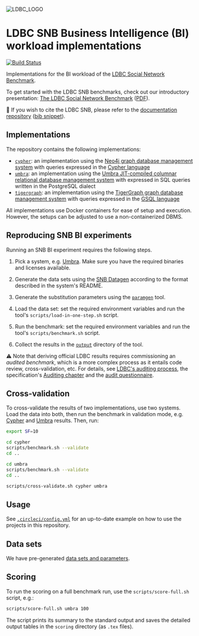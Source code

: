 ![LDBC_LOGO](https://raw.githubusercontent.com/wiki/ldbc/ldbc_snb_datagen/images/ldbc-logo.png)

# LDBC SNB Business Intelligence (BI) workload implementations

[![Build Status](https://circleci.com/gh/ldbc/ldbc_snb_bi.svg?style=svg)](https://circleci.com/gh/ldbc/ldbc_snb_bi)

Implementations for the BI workload of the [LDBC Social Network Benchmark](https://ldbcouncil.org/ldbc_snb_docs/ldbc-snb-specification.pdf).

To get started with the LDBC SNB benchmarks, check out our introductory presentation: [The LDBC Social Network Benchmark](https://docs.google.com/presentation/d/1p-nuHarSOKCldZ9iEz__6_V3sJ5kbGWlzZHusudW_Cc/) ([PDF](https://ldbcouncil.org/docs/presentations/ldbc-snb-2021-12.pdf)).

:scroll: If you wish to cite the LDBC SNB, please refer to the [documentation repository](https://github.com/ldbc/ldbc_snb_docs#how-to-cite-ldbc-benchmarks) ([bib snippet](https://github.com/ldbc/ldbc_snb_docs/blob/dev/bib/specification.bib)).

## Implementations

The repository contains the following implementations:

* [`cypher`](cypher/): an implementation using the [Neo4j graph database management system](https://dbdb.io/db/neo4j) with queries expressed in the [Cypher language](https://neo4j.com/developer/cypher/)
* [`umbra`](umbra/): an implementation using the [Umbra JIT-compiled columnar relational database management system](https://dbdb.io/db/umbra) with expressed in SQL queries written in the PostgreSQL dialect
* [`tigergraph`](tigergraph/): an implementation using the [TigerGraph graph database management system](https://dbdb.io/db/tigergraph) with queries expressed in the [GSQL language](https://www.tigergraph.com/gsql/)

All implementations use Docker containers for ease of setup and execution. However, the setups can be adjusted to use a non-containerized DBMS.

## Reproducing SNB BI experiments

Running an SNB BI experiment requires the following steps.

1. Pick a system, e.g. [Umbra](umbra/). Make sure you have the required binaries and licenses available.

1. Generate the data sets using the [SNB Datagen](https://github.com/ldbc/ldbc_snb_datagen_spark/) according to the format described in the system's README.

1. Generate the substitution parameters using the [`paramgen`](paramgen/) tool.

1. Load the data set: set the required environment variables and run the tool's `scripts/load-in-one-step.sh` script.

1. Run the benchmark: set the required environment variables and run the tool's `scripts/benchmark.sh` script.

1. Collect the results in the [`output`](output/) directory of the tool.

:warning:
Note that deriving official LDBC results requires commissioning an _audited benchmark_, which is a more complex process as it entails code review, cross-validation, etc.
For details, see [LDBC's auditing process](https://ldbcouncil.org/docs/ldbc-snb-auditing-process.pdf), the specification's [Auditing chapter](https://ldbcouncil.org/ldbc_snb_docs/ldbc-snb-specification.pdf#chapter.9) and the [audit questionnaire](snb-bi-audit-questionnaire.md).

## Cross-validation

To cross-validate the results of two implementations, use two systems.
Load the data into both, then run the benchmark in validation mode, e.g. [Cypher](cypher/) and [Umbra](umbra/) results.
Then, run:

```bash
export SF=10

cd cypher
scripts/benchmark.sh --validate
cd ..

cd umbra
scripts/benchmark.sh --validate
cd ..

scripts/cross-validate.sh cypher umbra
```

## Usage

See [`.circleci/config.yml`](.circleci/config.yml) for an up-to-date example on how to use the projects in this repository.

## Data sets

We have pre-generated [data sets and parameters](snb-bi-pre-generated-data-sets.md).

## Scoring

To run the scoring on a full benchmark run, use the `scripts/score-full.sh` script, e.g.:

```bash
scripts/score-full.sh umbra 100
```

The script prints its summary to the standard output and saves the detailed output tables in the `scoring` directory (as `.tex` files).
